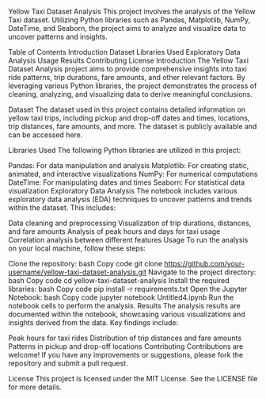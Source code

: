 Yellow Taxi Dataset Analysis
This project involves the analysis of the Yellow Taxi dataset. Utilizing Python libraries such as Pandas, Matplotlib, NumPy, DateTime, and Seaborn, the project aims to analyze and visualize data to uncover patterns and insights.

Table of Contents
Introduction
Dataset
Libraries Used
Exploratory Data Analysis
Usage
Results
Contributing
License
Introduction
The Yellow Taxi Dataset Analysis project aims to provide comprehensive insights into taxi ride patterns, trip durations, fare amounts, and other relevant factors. By leveraging various Python libraries, the project demonstrates the process of cleaning, analyzing, and visualizing data to derive meaningful conclusions.

Dataset
The dataset used in this project contains detailed information on yellow taxi trips, including pickup and drop-off dates and times, locations, trip distances, fare amounts, and more. The dataset is publicly available and can be accessed here.

Libraries Used
The following Python libraries are utilized in this project:

Pandas: For data manipulation and analysis
Matplotlib: For creating static, animated, and interactive visualizations
NumPy: For numerical computations
DateTime: For manipulating dates and times
Seaborn: For statistical data visualization
Exploratory Data Analysis
The notebook includes various exploratory data analysis (EDA) techniques to uncover patterns and trends within the dataset. This includes:

Data cleaning and preprocessing
Visualization of trip durations, distances, and fare amounts
Analysis of peak hours and days for taxi usage
Correlation analysis between different features
Usage
To run the analysis on your local machine, follow these steps:

Clone the repository:
bash
Copy code
git clone https://github.com/your-username/yellow-taxi-dataset-analysis.git
Navigate to the project directory:
bash
Copy code
cd yellow-taxi-dataset-analysis
Install the required libraries:
bash
Copy code
pip install -r requirements.txt
Open the Jupyter Notebook:
bash
Copy code
jupyter notebook Untitled4.ipynb
Run the notebook cells to perform the analysis.
Results
The analysis results are documented within the notebook, showcasing various visualizations and insights derived from the data. Key findings include:

Peak hours for taxi rides
Distribution of trip distances and fare amounts
Patterns in pickup and drop-off locations
Contributing
Contributions are welcome! If you have any improvements or suggestions, please fork the repository and submit a pull request.

License
This project is licensed under the MIT License. See the LICENSE file for more details.
